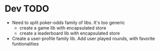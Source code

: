 # Dev TODO
- Need to split poker-odds family of libs. It's too generic
    - create a game lib with encapsulated store
    - create a leaderboard lib with encapsulated store
- Create a user-profile family lib. Add user played rounds, with favorite funtionalities